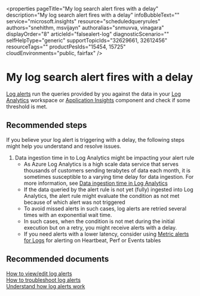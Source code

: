 <properties
	pageTitle="My log search alert fires with a delay"
	description="My log search alert fires with a delay"
	infoBubbleText=""
	service="microsoft.insights"
	resource="scheduledqueryrules"
	authors="snehithm, msvijayn"
	authoralias="snmuvva, vinagara"
	displayOrder="8"
	articleId="falsealert-log"
	diagnosticScenario=""
	selfHelpType="generic"
	supportTopicIds="32629661, 32612456"
	resourceTags=""
	productPesIds="15454, 15725"​
	cloudEnvironments="public, fairfax"
/>

# My log search alert fires with a delay

[Log alerts](https://docs.microsoft.com/azure/azure-monitor/platform/alerts-unified-log) run the queries provided by you against the data in your [Log Analytics](https://docs.microsoft.com/azure/azure-monitor/log-query/log-query-overview) workspace or [Application Insights](https://docs.microsoft.com/azure/application-insights/app-insights-overview?toc=/azure/azure-monitor/toc.json) component and check if some threshold is met.

## **Recommended steps**

If you believe your log alert is triggering with a delay, the following steps might help you understand and resolve issues.

1. Data ingestion time in to Log Analytics might be impacting your alert rule
    - As Azure Log Analytics is a high scale data service that serves thousands of customers  sending terabytes of data each month, it is sometimes susceptible to a varying time delay for data ingestion. For more information, see [Data ingestion time in Log Analytics](https://docs.microsoft.com/azure/azure-monitor/platform/data-ingestion-time)
    - If the data queried by the alert rule is not yet (fully) ingested into Log Analytics, the alert rule might evaluate the condition as not met because of which alert was not triggered
    - To avoid missed alerts in such cases, log alerts are retried several times with an exponential wait time.
    - In such cases, when the condition is not met during the initial execution but on a retry, you might receive alerts with a delay.
    - If you need alerts with a lower latency, consider using [Metric alerts for Logs](https://docs.microsoft.com/azure/azure-monitor/platform/alerts-metric-logs) for alerting on Heartbeat, Perf or Events tables

## **Recommended documents**

[How to view/edit log alerts](https://docs.microsoft.com/azure/azure-monitor/platform/alerts-log)<br>
[How to troubleshoot log alerts](https://docs.microsoft.com/azure/azure-monitor/platform/alert-log-troubleshoot)<br>
[Understand how log alerts work](https://docs.microsoft.com/azure/azure-monitor/platform/alerts-unified-log)<br>
